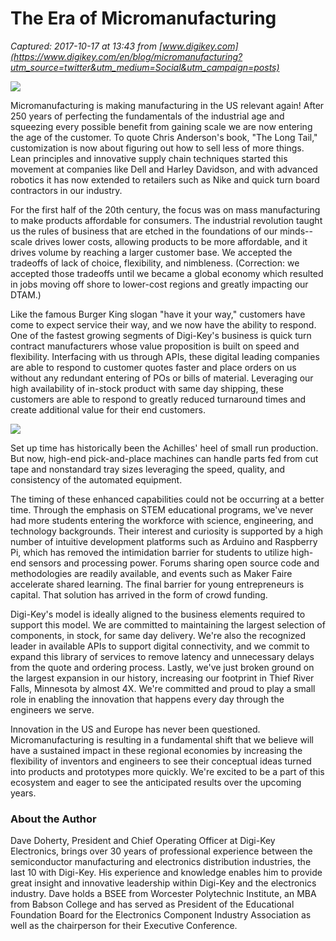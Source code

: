 # The Era of Micromanufacturing

_Captured: 2017-10-17 at 13:43 from [www.digikey.com](https://www.digikey.com/en/blog/micromanufacturing?utm_source=twitter&utm_medium=Social&utm_campaign=posts)_

![](https://www.digikey.com/-/media/Images/Blogs/2017/October/Micromanufacturing/micromanufacturing-img1.jpg?ts=805f1da6-9dbd-4161-878a-234f292f785f&la=en-US)

Micromanufacturing is making manufacturing in the US relevant again! After 250 years of perfecting the fundamentals of the industrial age and squeezing every possible benefit from gaining scale we are now entering the age of the customer. To quote Chris Anderson's book, "The Long Tail," customization is now about figuring out how to sell less of more things. Lean principles and innovative supply chain techniques started this movement at companies like Dell and Harley Davidson, and with advanced robotics it has now extended to retailers such as Nike and quick turn board contractors in our industry.

For the first half of the 20th century, the focus was on mass manufacturing to make products affordable for consumers. The industrial revolution taught us the rules of business that are etched in the foundations of our minds--scale drives lower costs, allowing products to be more affordable, and it drives volume by reaching a larger customer base. We accepted the tradeoffs of lack of choice, flexibility, and nimbleness. (Correction: we accepted those tradeoffs until we became a global economy which resulted in jobs moving off shore to lower-cost regions and greatly impacting our DTAM.)

Like the famous Burger King slogan "have it your way," customers have come to expect service their way, and we now have the ability to respond. One of the fastest growing segments of Digi-Key's business is quick turn contract manufacturers whose value proposition is built on speed and flexibility. Interfacing with us through APIs, these digital leading companies are able to respond to customer quotes faster and place orders on us without any redundant entering of POs or bills of material. Leveraging our high availability of in-stock product with same day shipping, these customers are able to respond to greatly reduced turnaround times and create additional value for their end customers.

![](https://www.digikey.com/-/media/Images/Blogs/2017/October/Micromanufacturing/micromanufacturing-img2.jpg?ts=95c91799-29bd-4175-b3e1-14a521b8d277&la=en-US)

Set up time has historically been the Achilles' heel of small run production. But now, high-end pick-and-place machines can handle parts fed from cut tape and nonstandard tray sizes leveraging the speed, quality, and consistency of the automated equipment.

The timing of these enhanced capabilities could not be occurring at a better time. Through the emphasis on STEM educational programs, we've never had more students entering the workforce with science, engineering, and technology backgrounds. Their interest and curiosity is supported by a high number of intuitive development platforms such as Arduino and Raspberry Pi, which has removed the intimidation barrier for students to utilize high-end sensors and processing power. Forums sharing open source code and methodologies are readily available, and events such as Maker Faire accelerate shared learning. The final barrier for young entrepreneurs is capital. That solution has arrived in the form of crowd funding.

Digi-Key's model is ideally aligned to the business elements required to support this model. We are committed to maintaining the largest selection of components, in stock, for same day delivery. We're also the recognized leader in available APIs to support digital connectivity, and we commit to expand this library of services to remove latency and unnecessary delays from the quote and ordering process. Lastly, we've just broken ground on the largest expansion in our history, increasing our footprint in Thief River Falls, Minnesota by almost 4X. We're committed and proud to play a small role in enabling the innovation that happens every day through the engineers we serve.

Innovation in the US and Europe has never been questioned. Micromanufacturing is resulting in a fundamental shift that we believe will have a sustained impact in these regional economies by increasing the flexibility of inventors and engineers to see their conceptual ideas turned into products and prototypes more quickly. We're excited to be a part of this ecosystem and eager to see the anticipated results over the upcoming years.

### About the Author

Dave Doherty, President and Chief Operating Officer at Digi-Key Electronics, brings over 30 years of professional experience between the semiconductor manufacturing and electronics distribution industries, the last 10 with Digi-Key. His experience and knowledge enables him to provide great insight and innovative leadership within Digi-Key and the electronics industry. Dave holds a BSEE from Worcester Polytechnic Institute, an MBA from Babson College and has served as President of the Educational Foundation Board for the Electronics Component Industry Association as well as the chairperson for their Executive Conference.
